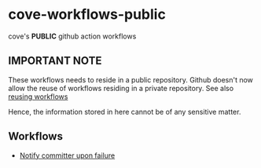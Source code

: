 # cove-workflows-public

cove's **PUBLIC** github action workflows

## IMPORTANT NOTE

These workflows needs to reside in a public repository. Github doesn't now allow the reuse of workflows residing in a private repository. See also [reusing workflows](https://docs.github.com/en/actions/using-workflows/reusing-workflows#limitations)

Hence, the information stored in here cannot be of any sensitive matter.

## Workflows

- [Notify committer upon failure](src/workflows/notify.md)
